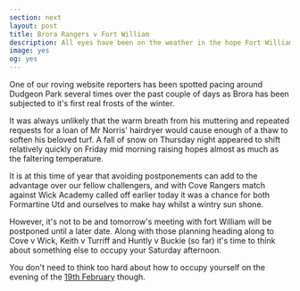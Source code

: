 ```yaml
---
section: next
layout: post
title: Brora Rangers v Fort William
description: All eyes have been on the weather in the hope Fort William FC can make the trip to Dudgeon Park.
image: yes
og: yes
---
```

One of our roving website reporters has been spotted pacing around Dudgeon Park several times over the past couple of days as Brora has been subjected to it's first real frosts of the winter.

It was always unlikely that the warm breath from his muttering and repeated requests for a loan of Mr Norris' hairdryer would cause enough of a thaw to soften his beloved turf. A fall of snow on Thursday night appeared to shift relatively quickly on Friday mid morning raising hopes almost as much as the faltering temperature.

It is at this time of year that avoiding postponements can add to the advantage over our fellow challengers, and with Cove Rangers match against Wick Academy called off earlier today it was a chance for both Formartine Utd and ourselves to make hay whilst a wintry sun shone.

However, it's not to be and tomorrow's meeting with fort William will be postponed until a later date. Along with those planning heading along to Cove v Wick, Keith v Turriff and Huntly v Buckie (so far) it's time to think about something else to occupy your Saturday afternoon.

You don't need to think too hard about how to occupy yourself on the evening of the [19th February](/2016/01/15/hall-of-fame-dinner.html) though. 